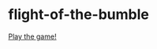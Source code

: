 ﻿# flight-of-the-bumble
[Play the game!](https://www.magneticregulus.com/flight-of-the-bumble-game/)
